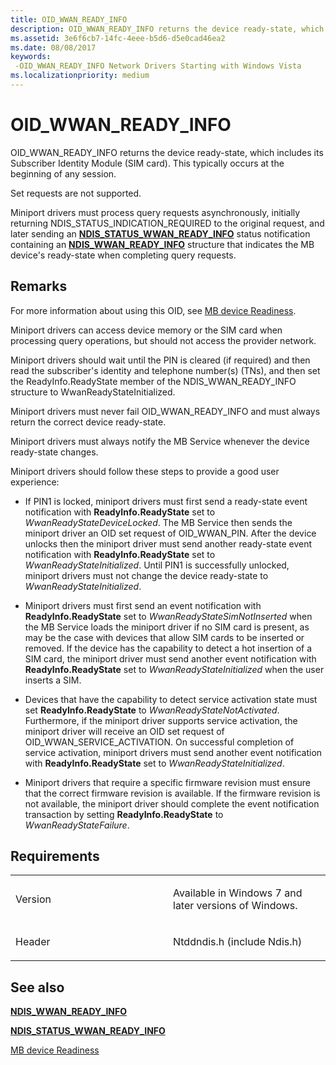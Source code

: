 ```yaml
---
title: OID_WWAN_READY_INFO
description: OID_WWAN_READY_INFO returns the device ready-state, which includes its Subscriber Identity Module (SIM card).
ms.assetid: 3e6f6cb7-14fc-4eee-b5d6-d5e0cad46ea2
ms.date: 08/08/2017
keywords: 
 -OID_WWAN_READY_INFO Network Drivers Starting with Windows Vista
ms.localizationpriority: medium
---
```


# OID\_WWAN\_READY\_INFO


OID\_WWAN\_READY\_INFO returns the device ready-state, which includes its Subscriber Identity Module (SIM card). This typically occurs at the beginning of any session.

Set requests are not supported.

Miniport drivers must process query requests asynchronously, initially returning NDIS\_STATUS\_INDICATION\_REQUIRED to the original request, and later sending an [**NDIS\_STATUS\_WWAN\_READY\_INFO**](ndis-status-wwan-ready-info.md) status notification containing an [**NDIS\_WWAN\_READY\_INFO**](https://docs.microsoft.com/windows-hardware/drivers/ddi/ndiswwan/ns-ndiswwan-_ndis_wwan_ready_info) structure that indicates the MB device's ready-state when completing query requests.

Remarks
-------

For more information about using this OID, see [MB device Readiness](https://docs.microsoft.com/windows-hardware/drivers/network/mb-device-readiness).

Miniport drivers can access device memory or the SIM card when processing query operations, but should not access the provider network.

Miniport drivers should wait until the PIN is cleared (if required) and then read the subscriber's identity and telephone number(s) (TNs), and then set the ReadyInfo.ReadyState member of the NDIS\_WWAN\_READY\_INFO structure to WwanReadyStateInitialized.

Miniport drivers must never fail OID\_WWAN\_READY\_INFO and must always return the correct device ready-state.

Miniport drivers must always notify the MB Service whenever the device ready-state changes.

Miniport drivers should follow these steps to provide a good user experience:

-   If PIN1 is locked, miniport drivers must first send a ready-state event notification with **ReadyInfo.ReadyState** set to *WwanReadyStateDeviceLocked*. The MB Service then sends the miniport driver an OID set request of OID\_WWAN\_PIN. After the device unlocks then the miniport driver must send another ready-state event notification with **ReadyInfo.ReadyState** set to *WwanReadyStateInitialized*. Until PIN1 is successfully unlocked, miniport drivers must not change the device ready-state to *WwanReadyStateInitialized*.

-   Miniport drivers must first send an event notification with **ReadyInfo.ReadyState** set to *WwanReadyStateSimNotInserted* when the MB Service loads the miniport driver if no SIM card is present, as may be the case with devices that allow SIM cards to be inserted or removed. If the device has the capability to detect a hot insertion of a SIM card, the miniport driver must send another event notification with **ReadyInfo.ReadyState** set to *WwanReadyStateInitialized* when the user inserts a SIM.

-   Devices that have the capability to detect service activation state must set **ReadyInfo.ReadyState** to *WwanReadyStateNotActivated*. Furthermore, if the miniport driver supports service activation, the miniport driver will receive an OID set request of OID\_WWAN\_SERVICE\_ACTIVATION. On successful completion of service activation, miniport drivers must send another event notification with **ReadyInfo.ReadyState** set to *WwanReadyStateInitialized*.

-   Miniport drivers that require a specific firmware revision must ensure that the correct firmware revision is available. If the firmware revision is not available, the miniport driver should complete the event notification transaction by setting **ReadyInfo.ReadyState** to *WwanReadyStateFailure*.

Requirements
------------

<table>
<colgroup>
<col width="50%" />
<col width="50%" />
</colgroup>
<tbody>
<tr class="odd">
<td><p>Version</p></td>
<td><p>Available in Windows 7 and later versions of Windows.</p></td>
</tr>
<tr class="even">
<td><p>Header</p></td>
<td>Ntddndis.h (include Ndis.h)</td>
</tr>
</tbody>
</table>

## See also


[**NDIS\_WWAN\_READY\_INFO**](https://docs.microsoft.com/windows-hardware/drivers/ddi/ndiswwan/ns-ndiswwan-_ndis_wwan_ready_info)

[**NDIS\_STATUS\_WWAN\_READY\_INFO**](ndis-status-wwan-ready-info.md)

[MB device Readiness](https://docs.microsoft.com/windows-hardware/drivers/network/mb-device-readiness)

 

 




